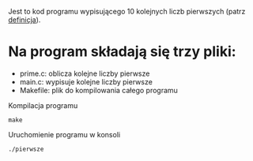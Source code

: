 Jest to kod programu wypisującego 10 kolejnych liczb pierwszych
(patrz [definicja](https://pl.wikipedia.org/wiki/Liczba_pierwsza)).

# Na program składają się trzy pliki:
* prime.c: oblicza kolejne liczby pierwsze
* main.c: wypisuje kolejne liczby pierwsze
* Makefile: plik do kompilowania całego programu

Kompilacja programu
```
make
```
Uruchomienie programu w konsoli
```
./pierwsze
```

